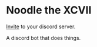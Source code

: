 # Noodle the XCVII

[Invite](https://discord.com/api/oauth2/authorize?client_id=652421239947919430&permissions=414733167680&scope=bot%20applications.commands) to your discord server.

A discord bot that does things.
